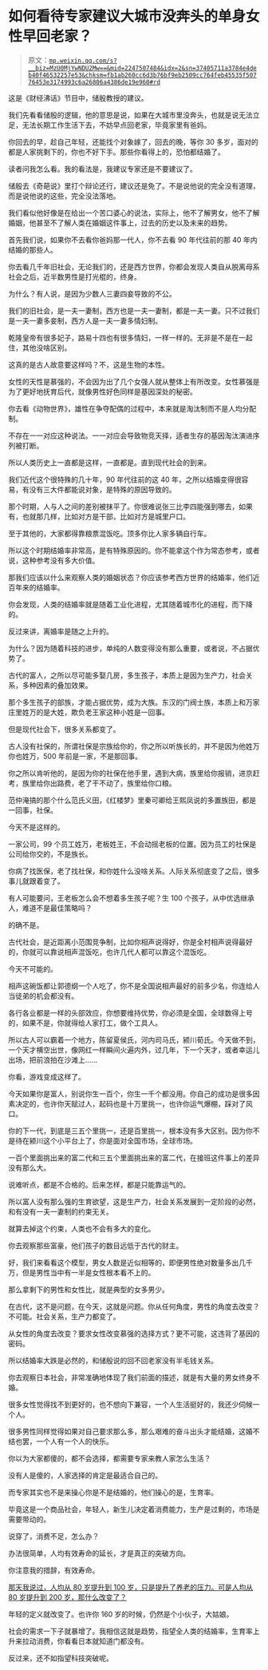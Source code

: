 # 如何看待专家建议大城市没奔头的单身女性早回老家？

> 原文：[`mp.weixin.qq.com/s?__biz=MzU0MjYwNDU2Mw==&mid=2247507484&idx=2&sn=37405711a3784e4deb40f46532257e53&chksm=fb1ab260cc6d3b76bf9eb2509cc764feb45535f50776453e3174993c6a26806a4386de19e960#rd`](http://mp.weixin.qq.com/s?__biz=MzU0MjYwNDU2Mw==&mid=2247507484&idx=2&sn=37405711a3784e4deb40f46532257e53&chksm=fb1ab260cc6d3b76bf9eb2509cc764feb45535f50776453e3174993c6a26806a4386de19e960#rd)

这是《财经沸话》节目中，储殷教授的建议。

我们先看看储殷的逻辑，他的意思是说，如果在大城市里没奔头，也就是说无法立足，无法长期工作生活下去，不妨早点回老家，毕竟家里有爸妈。

你回去的早，趁自己年轻，还能找个对象嫁了，回去的晚，等你 30 多岁，面对的都是人家挑剩下的，你也不好下手。那些你看得上的，恐怕都结婚了。

读者问我怎么看。我的看法是，我建议专家还是不要建议了。

储殷去《奇葩说》里打个辩论还行，建议还是免了。不是说他说的完全没有道理，而是说他说的这些，完全没法落地。

我们看似他好像是在给出一个苦口婆心的说法，实际上，他不了解男女，他不了解婚姻，他甚至不了解人类在婚姻这件事上，过去的历史以及未来的趋势。 

首先我们说，如果你不去看你爸妈那一代人，你不去看 90 年代往前的那 40 年内结婚的那些人。 

你去看几千年旧社会，无论我们的，还是西方世界，你都会发现人类自从脱离母系社会之后，近半数男性是打光棍的，终身。

为什么？有人说，是因为少数人三妻四妾导致的不公。 

我们的旧社会，是一夫一妻制，西方也是一夫一妻制，都是一夫一妻。只不过我们是一夫一妻多妾制，西方人是一夫一妻多情妇制。 

乾隆皇帝有很多妃子，路易十四也有很多情妇，一样一样的。无非是不是在一起住，其他没啥区别。 

这真的是古人故意要这样吗？不，这是生物的本性。

女性的天性是慕强的，不会因为出了几个女强人就从整体上有所改变。女性慕强是为了更好地抚育后代，就像男性好色同样是基因深处的秘密。

你去看《动物世界》，雄性在争夺配偶的过程中，本来就是淘汰制而不是人均分配制。 

不存在一一对应这种说法。一一对应会导致物竞天择，适者生存的基因淘汰演进序列被打断。 

所以人类历史上一直都是这样，一直都是。直到现代社会的到来。 

我们近代这个很特殊的几十年，90 年代往前的这 40 年，之所以结婚变得很容易，有没有三大件都能说对象，是特殊的原因导致的。 

那个时期，人与人之间的差别被抹平了。你很难说张三比李四能强到哪去，如果有，也就那几样，比如对方是干部，比如对方是城里户口。

至于其他的，大家都得靠粮票混饭吃。顶多你比人家多辆自行车。

所以这个时期结婚率非常高，是有特殊原因的。你不能拿这个作为常态参考，或者说，这种参考没有多大价值。

那我们应该以什么来观察人类的婚姻状态？你应该参考西方世界的结婚率，他们近百年来的结婚率。

你会发现，人类的结婚率就是随着工业化进程，尤其随着城市化的进程，而下降的。 

反过来讲，离婚率是随之上升的。 

为什么？因为随着科技的进步，单纯的人数变得没有那么重要，或者说，不占据优势了。 

古代的富人，之所以尽可能多娶几房，多生孩子，本质上是因为生产力，社会关系，多种因素的叠加效果。 

那个多生孩子的部族，才能占据优势，成为大族。东汉的门阀士族，本质上和万家庄里姓万的是大姓，欺负老王家这种小姓是一回事。 

但是现代社会下，很多关系都变了。 

古人没有社保的，所谓社保是宗族给你的，你之所以听族长的，并不是因为他姓万你也姓万，500 年前是一家，不是那回事。

你之所以肯听他的，是因为你的社保在他手里，遇到大病，族里给你报销，进京赶考，族里给你出路费，老了干不动了，族里给你口粮。

范仲淹搞的那个什么范氏义田，《红楼梦》里秦可卿给王熙凤说的多置族田，都是一回事，社保。 

今天不是这样的。 

一家公司，99 个员工姓万，老板姓王，不会动摇老板的位置。因为员工的社保是公司给你交的，不是族长。

你病了找医保，老了找社保，和你姓什么没啥关系。人际关系彻底变了之后，很多事儿就跟着变了。 

有人可能要问，王老板怎么会不想着多生孩子呢？生 100 个孩子，从中优选继承人，难道不是最佳策略吗？ 

的确不是。

古代社会，是近距离小范围竞争制，比如你相声说得好，你是全村相声说得最好的，你就可以靠说相声混饭吃，也许几代人都可以靠这个混饭吃。 

今天不可能的。

相声这碗饭都让郭德纲一个人吃了，你不是全国说相声最好的前多少名，你连给人当徒弟的机会都没有。 

各行各业都是一样的头部效应，你想要维持优势，你必须是全国，全球数得上号的，如果不是，你就得给人家打工，做个工具人。

所以古人可以霸着一个地方，陈留夏侯氏，河内司马氏，颍川荀氏。今天做不到，一个天才横空出世，像网红一样瞬间火遍内外，过几年，下一个天才，或者幸运儿出场，把前浪拍在沙滩上...... 

你看，游戏变成这样了。

今天如果你是富人，别说你生一百个，你生一千个都没用。你自己的成功是很多因素决定的，也许你天赋过人，起码也是十万里挑一，也许你运气爆棚，踩对了风口。 

你的下一代，到底是三五个里挑一，还是百里挑一，根本没有多大区别。因为你不是待在颍川这个小平台上了，你是面对全国市场，全球市场。

一百个里面挑出来的富二代和三五个里面挑出来的富二代，在接班这件事上的差异没有那么大。 

说难听点，都是不合格的。后来怎样，都是只能靠运气的。 

所以富人没有那么强的生育欲望，这是生产力，社会关系发展到一定阶段的必然，和有没有一夫一妻制的约束无关。 

就算去掉这个约束，人类也不会有多大的变化。

你去观察那些富豪，他们孩子的数目远低于古代的财主。  

好，我们来看看这个模型，男女人数是近似相等的，即便男性绝对数量多出几千万，但是男性当中有一半是女性根本看不上的。

那么拿剩下的男性和女性比，就是典型的女多男少。 

在古代，这不是问题，在今天，这就是问题。你从任何角度，男性的角度去改变？不可能。社会关系，生产力都变了。

从女性的角度去改变？要求女性改变慕强的选择方式？更不可能，这违背了基因的密码。

所以结婚率大跌是必然的，和储殷说的回不回老家没有半毛钱关系。

你去观察日本社会，非常准确地体现了我们前面的描述，就是有大量的男女终身不婚。 

很多女性觉得找不到更好的，也不想向下兼容，一个人生活挺好的，我还少伺候一个人。

很多男性同样觉得如果对自己要求那么多，那么艰难的奋斗出头才能结婚，这婚不结也罢，一个人有一个人的快乐。

你以为大家都傻的，都不会选择，都需要专家来教人家怎么生活？

没有人是傻的，人家选择的肯定是最适合自己的。

而专家其实也不是来操心你是不是结婚的，他们操心的是，生育率。

毕竟这是一个商品社会，年轻人，新生儿决定着消费能力，生产是过剩的，市场是需要带动的。

说穿了，消费不足，怎么办？

办法很简单，人均有效寿命的延长，才是真正的突破方向。

你注意我的措辞，有效寿命。

[那天我说过，人均从 80 岁提升到 100 岁，只是提升了养老的压力。可是人均从 80 岁提升到 200 岁，那什么改变了？](http://mp.weixin.qq.com/s?__biz=MzU3NDc5Nzc0NQ==&mid=2247519690&idx=1&sn=1fbf236a67d6d4bc0a479dfd5d25c555&chksm=fd2e2f14ca59a602e24bc16d1a2f60ba9adfc1a5f7ba88236bce00fa2d91ebe85e01e5a6704b&scene=21#wechat_redirect)

年轻的定义就改变了。也许你 160 岁的时候，仍然是个小伙子，大姑娘。

社会的需求一下子就暴增了。我相信这就是趋势，指望全人类的结婚率，生育率上升来拉动消费，你看看日本就知道门都没有。

反过来，还不如指望科技突破呢。